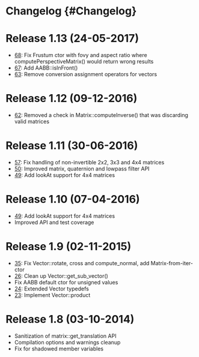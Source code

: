 # Changelog {#Changelog}

# Release 1.13 (24-05-2017)

* [68](https://github.com/Eyescale/vmmlib/pull/68):
  Fix Frustum ctor with fovy and aspect ratio where computePerspectiveMatrix()
  would return wrong results
* [67](https://github.com/Eyescale/vmmlib/pull/67):
  Add AABB::isInFront()
* [63](https://github.com/Eyescale/vmmlib/pull/63):
  Remove conversion assignment operators for vectors

# Release 1.12 (09-12-2016)

* [62](https://github.com/Eyescale/vmmlib/pull/62):
  Removed a check in Matrix::computeInverse() that was discarding
  valid matrices

# Release 1.11 (30-06-2016)

* [57](https://github.com/Eyescale/vmmlib/pull/57):
  Fix handling of non-invertible 2x2, 3x3 and 4x4 matrices
* [50](https://github.com/Eyescale/vmmlib/pull/50):
  Improved matrix, quaternion and lowpass filter API
* [49](https://github.com/Eyescale/vmmlib/pull/49):
  Add lookAt support for 4x4 matrices

# Release 1.10 (07-04-2016)

* [49](https://github.com/Eyescale/vmmlib/pull/49):
  Add lookAt support for 4x4 matrices
* Improved API and test coverage

# Release 1.9 (02-11-2015)

* [35](https://github.com/Eyescale/vmmlib/pull/35):
  Fix Vector::rotate, cross and compute_normal, add Matrix-from-iter-ctor
* [26](https://github.com/Eyescale/vmmlib/pull/26):
  Clean up Vector::get_sub_vector()
* Fix AABB default ctor for unsigned values
* [24](https://github.com/Eyescale/vmmlib/pull/24):
  Extended Vector typedefs
* [23](https://github.com/Eyescale/vmmlib/pull/23):
  Implement Vector::product

# Release 1.8 (03-10-2014)

* Sanitization of matrix::get_translation API
* Compilation options and warnings cleanup
* Fix for shadowed member variables
